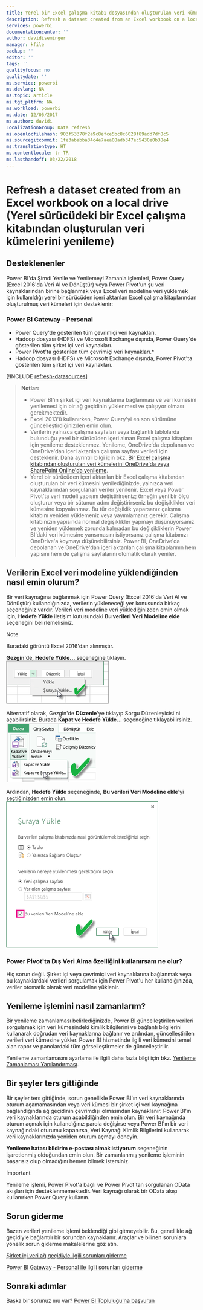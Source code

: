 ```yaml
---
title: Yerel bir Excel çalışma kitabı dosyasından oluşturulan veri kümelerini yenileme
description: Refresh a dataset created from an Excel workbook on a local drive (Yerel sürücüdeki bir Excel çalışma kitabından oluşturulan veri kümelerini yenileme)
services: powerbi
documentationcenter: ''
author: davidiseminger
manager: kfile
backup: ''
editor: ''
tags: ''
qualityfocus: no
qualitydate: ''
ms.service: powerbi
ms.devlang: NA
ms.topic: article
ms.tgt_pltfrm: NA
ms.workload: powerbi
ms.date: 12/06/2017
ms.author: davidi
LocalizationGroup: Data refresh
ms.openlocfilehash: 903f53378f2a9c8efce5bc8c6028f89add7df8c5
ms.sourcegitcommit: 1fe3ababba34c4e7aea08adb347ec5430e0b38e4
ms.translationtype: HT
ms.contentlocale: tr-TR
ms.lasthandoff: 03/22/2018
---
```

# <a name="refresh-a-dataset-created-from-an-excel-workbook-on-a-local-drive"></a>Refresh a dataset created from an Excel workbook on a local drive (Yerel sürücüdeki bir Excel çalışma kitabından oluşturulan veri kümelerini yenileme)
## <a name="whats-supported"></a>Desteklenenler
Power BI'da Şimdi Yenile ve Yenilemeyi Zamanla işlemleri, Power Query (Excel 2016'da Veri Al ve Dönüştür) veya Power Pivot'un şu veri kaynaklarından birine bağlanmak veya Excel veri modeline veri yüklemek için kullanıldığı yerel bir sürücüden içeri aktarılan Excel çalışma kitaplarından oluşturulmuş veri kümeleri için desteklenir:  

### <a name="power-bi-gateway---personal"></a>Power BI Gateway - Personal
* Power Query'de gösterilen tüm çevrimiçi veri kaynakları.
* Hadoop dosyası (HDFS) ve Microsoft Exchange dışında, Power Query'de gösterilen tüm şirket içi veri kaynakları.
* Power Pivot'ta gösterilen tüm çevrimiçi veri kaynakları.\*
* Hadoop dosyası (HDFS) ve Microsoft Exchange dışında, Power Pivot'ta gösterilen tüm şirket içi veri kaynakları.

<!-- Refresh Data sources-->
[!INCLUDE [refresh-datasources](./includes/refresh-datasources.md)]

> **Notlar:**  
> 
> * Power BI'ın şirket içi veri kaynaklarına bağlanması ve veri kümesini yenilemesi için bir ağ geçidinin yüklenmesi ve çalışıyor olması gerekmektedir.
> * Excel 2013'ü kullanırken, Power Query'yi en son sürümüne güncelleştirdiğinizden emin olun.
> * Verilerin yalnızca çalışma sayfaları veya bağlantılı tablolarda bulunduğu yerel bir sürücüden içeri alınan Excel çalışma kitapları için yenileme desteklenmez. Yenileme, OneDrive'da depolanan ve OneDrive'dan içeri aktarılan çalışma sayfası verileri için desteklenir. Daha ayrıntılı bilgi için bkz. [Bir Excel çalışma kitabından oluşturulan veri kümelerini OneDrive'da veya SharePoint Online'da yenileme](refresh-excel-file-onedrive.md).
> * Yerel bir sürücüden içeri aktarılan bir Excel çalışma kitabından oluşturulan bir veri kümesini yenilediğinizde, yalnızca veri kaynaklarından sorgulanan veriler yenilenir. Excel veya Power Pivot'ta veri modeli yapısını değiştirirseniz; örneğin yeni bir ölçü oluşturur veya bir sütunun adını değiştirirseniz bu değişiklikler veri kümesine kopyalanmaz. Bu tür değişiklik yaparsanız çalışma kitabını yeniden yüklemeniz veya yayımlamanız gerekir. Çalışma kitabınızın yapısında normal değişiklikler yapmayı düşünüyorsanız ve yeniden yüklemek zorunda kalmadan bu değişikliklerin Power BI'daki veri kümesine yansımasını istiyorsanız çalışma kitabınızı OneDrive'a koymayı düşünebilirsiniz. Power BI, OneDrive'da depolanan ve OneDrive'dan içeri aktarılan çalışma kitaplarının hem yapısını hem de çalışma sayfalarını otomatik olarak yeniler.
> 
> 

## <a name="how-do-i-make-sure-data-is-loaded-to-the-excel-data-model"></a>Verilerin Excel veri modeline yüklendiğinden nasıl emin olurum?
Bir veri kaynağına bağlanmak için Power Query (Excel 2016'da Veri Al ve Dönüştür) kullandığınızda, verilerin yükleneceği yer konusunda birkaç seçeneğiniz vardır. Verileri veri modeline veri yüklediğinizden emin olmak için, **Hedefe Yükle** iletişim kutusundaki **Bu verileri Veri Modeline ekle** seçeneğini belirlemelisiniz.

> [!NOTE]
> Buradaki görüntü Excel 2016'dan alınmıştır.
> 
> 

**Gezgin**'de, **Hedefe Yükle…** seçeneğine tıklayın.  
    ![](media/refresh-excel-file-local-drive/refresh_loadtodm_1.png)

Alternatif olarak, Gezgin'de **Düzenle**'ye tıklayıp Sorgu Düzenleyicisi'ni açabilirsiniz. Burada **Kapat ve Hedefe Yükle...** seçeneğine tıklayabilirsiniz.  
    ![](media/refresh-excel-file-local-drive/refresh_loadtodm_2.png)

Ardından, **Hedefe Yükle** seçeneğinde, **Bu verileri Veri Modeline ekle**'yi seçtiğinizden emin olun.  
    ![](media/refresh-excel-file-local-drive/refresh_loadtodm_3.png)

### <a name="what-if-i-use-get-external-data-in-power-pivot"></a>Power Pivot'ta Dış Veri Alma özelliğini kullanırsam ne olur?
Hiç sorun değil. Şirket içi veya çevrimiçi veri kaynaklarına bağlanmak veya bu kaynaklardaki verileri sorgulamak için Power Pivot'u her kullandığınızda, veriler otomatik olarak veri modeline yüklenir.

## <a name="how-do-i-schedule-refresh"></a>Yenileme işlemini nasıl zamanlarım?
Bir yenileme zamanlaması belirlediğinizde, Power BI güncelleştirilen verileri sorgulamak için veri kümesindeki kimlik bilgilerini ve bağlantı bilgilerini kullanarak doğrudan veri kaynaklarına bağlanır ve ardından, güncelleştirilen verileri veri kümesine yükler. Power BI hizmetinde ilgili veri kümesini temel alan rapor ve panolardaki tüm görselleştirmeler de güncelleştirilir.

Yenileme zamanlamasını ayarlama ile ilgili daha fazla bilgi için bkz. [Yenileme Zamanlaması Yapılandırması](refresh-scheduled-refresh.md).

## <a name="when-things-go-wrong"></a>Bir şeyler ters gittiğinde
Bir şeyler ters gittiğinde, sorun genellikle Power BI'ın veri kaynaklarında oturum açamamasından veya veri kümesi bir şirket içi veri kaynağına bağlandığında ağ geçidinin çevrimdışı olmasından kaynaklanır. Power BI'ın veri kaynaklarında oturum açabildiğinden emin olun. Bir veri kaynağında oturum açmak için kullandığınız parola değişirse veya Power BI'ın bir veri kaynağındaki oturumu kapanırsa, Veri Kaynağı Kimlik Bilgilerini kullanarak veri kaynaklarınızda yeniden oturum açmayı deneyin.

**Yenileme hatası bildirim e-postası almak istiyorum** seçeneğinin işaretlenmiş olduğundan emin olun. Bir zamanlanmış yenileme işleminin başarısız olup olmadığını hemen bilmek istersiniz.

>[!IMPORTANT]
>Yenileme işlemi, Power Pivot'a bağlı ve Power Pivot'tan sorgulanan OData akışları için desteklenmemektedir. Veri kaynağı olarak bir OData akışı kullanırken Power Query kullanın.

## <a name="troubleshooting"></a>Sorun giderme
Bazen verileri yenileme işlemi beklendiği gibi gitmeyebilir. Bu, genellikle ağ geçidiyle bağlantılı bir sorundan kaynaklanır. Araçlar ve bilinen sorunlara yönelik sorun giderme makalelerine göz atın.

[Şirket içi veri ağ geçidiyle ilgili sorunları giderme](service-gateway-onprem-tshoot.md)

[Power BI Gateway - Personal ile ilgili sorunları giderme](service-admin-troubleshooting-power-bi-personal-gateway.md)

## <a name="next-steps"></a>Sonraki adımlar
Başka bir sorunuz mu var? [Power BI Topluluğu'na başvurun](http://community.powerbi.com/)

